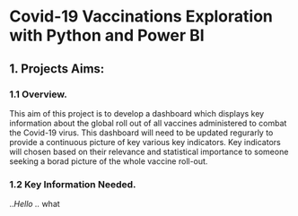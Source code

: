 # Covid-19 Vaccinations Exploration with Python and Power BI 

## 1. Projects Aims:
### 1.1 Overview.
This aim of this project is to develop a dashboard which displays key information about the global roll out of all vaccines administered to combat the Covid-19 virus. This dashboard will need to be updated regurarly to provide a continuous picture of key various key indicators. Key indicators will chosen based on their relevance and statistical importance to someone seeking a borad picture of the whole vaccine roll-out.   

### 1.2 Key Information Needed. 
..*Hello
..* what
